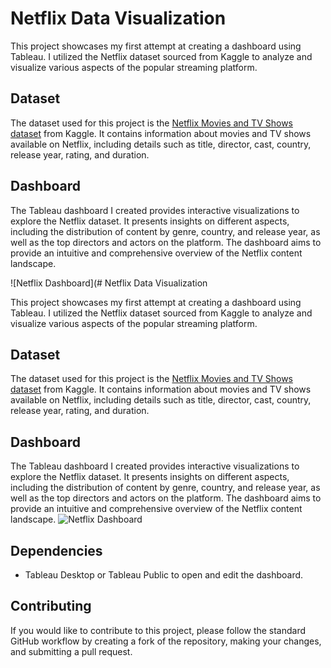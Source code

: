 # Netflix Data Visualization

This project showcases my first attempt at creating a dashboard using Tableau. I utilized the Netflix dataset sourced from Kaggle to analyze and visualize various aspects of the popular streaming platform.

## Dataset
The dataset used for this project is the [Netflix Movies and TV Shows dataset](https://www.kaggle.com/shivamb/netflix-shows) from Kaggle. It contains information about movies and TV shows available on Netflix, including details such as title, director, cast, country, release year, rating, and duration.

## Dashboard
The Tableau dashboard I created provides interactive visualizations to explore the Netflix dataset. It presents insights on different aspects, including the distribution of content by genre, country, and release year, as well as the top directors and actors on the platform. The dashboard aims to provide an intuitive and comprehensive overview of the Netflix content landscape.

![Netflix Dashboard](# Netflix Data Visualization

This project showcases my first attempt at creating a dashboard using Tableau. I utilized the Netflix dataset sourced from Kaggle to analyze and visualize various aspects of the popular streaming platform.

## Dataset
The dataset used for this project is the [Netflix Movies and TV Shows dataset](https://www.kaggle.com/shivamb/netflix-shows) from Kaggle. It contains information about movies and TV shows available on Netflix, including details such as title, director, cast, country, release year, rating, and duration.

## Dashboard
The Tableau dashboard I created provides interactive visualizations to explore the Netflix dataset. It presents insights on different aspects, including the distribution of content by genre, country, and release year, as well as the top directors and actors on the platform. The dashboard aims to provide an intuitive and comprehensive overview of the Netflix content landscape.
![Netflix Dashboard](dashboard.png)




## Dependencies
- Tableau Desktop or Tableau Public to open and edit the dashboard.

## Contributing
If you would like to contribute to this project, please follow the standard GitHub workflow by creating a fork of the repository, making your changes, and submitting a pull request.
